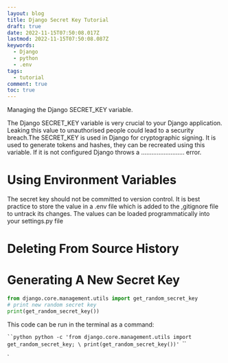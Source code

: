 ```yaml
---
layout: blog
title: Django Secret Key Tutorial
draft: true
date: 2022-11-15T07:50:08.017Z
lastmod: 2022-11-15T07:50:08.087Z
keywords:
  - Django
  - python
  - .env
tags:
  - tutorial
comment: true
toc: true
---
```

M﻿anaging the Django SECRET_KEY variable.

<!--more-->

T﻿he Django SECRET_KEY variable is very crucial to your Django application. Leaking this value to unauthorised people could lead to a security breach.The SECRET_KEY is used in Django for cryptographic signing. It is used to generate tokens and hashes, they can be recreated using this variable. If it is not configured Django throws a ......................... error.

# U﻿sing Environment Variables

T﻿he secret key should not be committed to version control. It is best practice to store the value in a .env file which is added to the ,gitignore file to untrack its changes. The values can be loaded programmatically into your settings.py file

# D﻿eleting From Source History

# G﻿enerating A New Secret Key


```python
from django.core.management.utils import get_random_secret_key
# print new random secret key
print(get_random_secret_key())
```

This code can be run in the terminal as a command:


`﻿``python
python -c 'from django.core.management.utils import get_random_secret_key; \
            print(get_random_secret_key())'
`﻿``



`